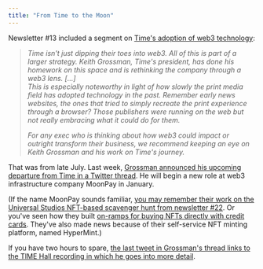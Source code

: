 ```yaml
---
title: "From Time to the Moon"
---
```


Newsletter #13 included a segment on [Time's adoption of web3 technology](https://www.blockandmortar.xyz/newsletter/nfts-with-benefits-the-changing-sands-of-time-and-investing-in-a-country#the-transformation-of-time):

> *Time isn't just dipping their toes into web3. All of this is part of a larger strategy. Keith Grossman, Time's president, has done his homework on this space and is rethinking the company through a web3 lens. \[...\]*  
> *This is especially noteworthy in light of how slowly the print media field has adopted technology in the past. Remember early news websites, the ones that tried to simply recreate the print experience through a browser? Those publishers were running on the web but not really embracing what it could do for them.*
> 
> *For any exec who is thinking about how web3 could impact or outright transform their business, we recommend keeping an eye on Keith Grossman and his work on Time's journey.*

That was from late July. Last week, [Grossman announced his upcoming departure from Time in a Twitter thread](https://twitter.com/KeithGrossman/status/1597199228891455491). He will begin a new role at web3 infrastructure company MoonPay in January.

(If the name MoonPay sounds familiar, [you may remember their work on the Universal Studios NFT-based scavenger hunt from newsletter #22](https://www.blockandmortar.xyz/newsletter/of-loyalty-and-leadership-titles#web3-also-works-for-in-person-experiences). Or you've seen how they built [on-ramps for buying NFTs directly with credit cards](https://www.moonpay.com/business/nfts). They've also made news because of their self-service NFT minting platform, named HyperMint.)

If you have two hours to spare, [the last tweet in Grossman's thread links to the TIME Hall recording in which he goes into more detail](https://twitter.com/KeithGrossman/status/1597199255978274816).
